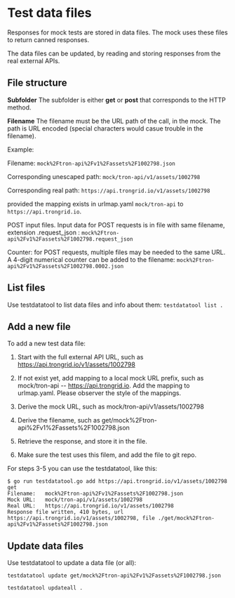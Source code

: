 # Test data files

Responses for mock tests are stored in data files.
The mock uses these files to return canned responses.

The data files can be updated, by reading and storing responses from the real external APIs.

## File structure

**Subfolder**
The subfolder is either **get** or **post** that corresponds to the HTTP method.

**Filename**
The filename must be the URL path of the call, in the mock.  The path is URL encoded (special characters would casue trouble in the filename).

Example:

Filename:  `mock%2Ftron-api%2Fv1%2Fassets%2F1002798.json`

Corresponding unescaped path: `mock/tron-api/v1/assets/1002798`

Corresponding real path: `https://api.trongrid.io/v1/assets/1002798`

provided the mapping exists in urlmap.yaml `mock/tron-api` to `https://api.trongrid.io`.

POST input files.  Input data for POST requests is in file with same filename, extension .request_json :
`mock%2Ftron-api%2Fv1%2Fassets%2F1002798.request_json`

Counter: for POST requests, multiple files may be needed to the same URL.  A 4-digit numerical counter can be added to the filename:
`mock%2Ftron-api%2Fv1%2Fassets%2F1002798.0002.json`

## List files

Use testdatatool to list data files and info about them:  `testdatatool list .`

## Add a new file

To add a new test data file:

1. Start with the full external API URL, such as https://api.trongrid.io/v1/assets/1002798

2. If not exist yet, add mapping to a local mock URL prefix, such as mock/tron-api -- https://api.trongrid.io.
Add the mapping to urlmap.yaml.  Please observer the style of the mappings.

3. Derive the mock URL, such as mock/tron-api/v1/assets/1002798

4. Derive the filename, such as get/mock%2Ftron-api%2Fv1%2Fassets%2F1002798.json

5. Retrieve the response, and store it in the file.

6. Make sure the test uses this filem, and add the file to git repo.

For steps 3-5 you can use the testdatatool, like this:

```
$ go run testdatatool.go add https://api.trongrid.io/v1/assets/1002798 get
Filename:   mock%2Ftron-api%2Fv1%2Fassets%2F1002798.json
Mock URL:   mock/tron-api/v1/assets/1002798
Real URL:   https://api.trongrid.io/v1/assets/1002798
Response file written, 410 bytes, url https://api.trongrid.io/v1/assets/1002798, file ./get/mock%2Ftron-api%2Fv1%2Fassets%2F1002798.json
```

## Update data files

Use testdatatool to update a data file (or all):

`testdatatool update get/mock%2Ftron-api%2Fv1%2Fassets%2F1002798.json`

`testdatatool updateall .`
